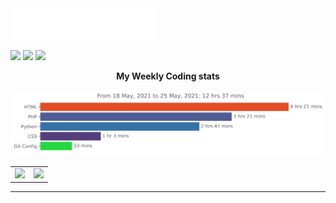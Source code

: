 
<img src=images/header.svg alt="Hi there! How are you doing?"/>

[![](https://img.shields.io/badge/saritasingh-%23181717?style=flat-square&logo=linkedin&logoColor=0077b5)](https://twitter.com/_singhsarita?s=09)
[![](https://img.shields.io/badge/-@_singhsarita-%231DA1F2?style=flat-square&logo=twitter&logoColor=ffffff)](https://twitter.com/_singhsarita?s=09)
[![](https://img.shields.io/badge/-@itssingh-%23181717?style=flat-square&logo=github)](https://github.com/itssingh)


<p align="center">
 <b>
  My Weekly Coding stats
  </b>
</p>

<p align="center">
<img src=images/stat.svg alt="image"/>
</p>

<table><tr><td><img src="https://github-readme-stats.vercel.app/api?username=itssingh&show_icons=true&theme=gotham" /></td><td><img src="http://github-readme-streak-stats.herokuapp.com?user=itssingh&theme=gotham"/></td></tr></table>

<hr>
